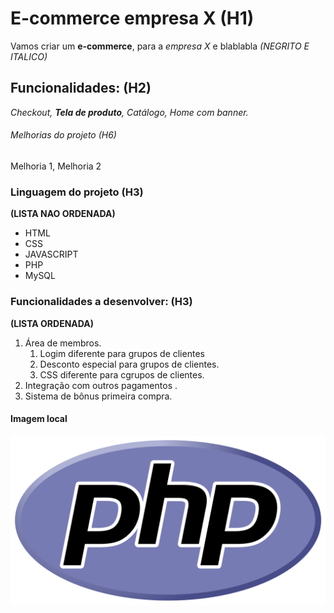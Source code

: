 # E-commerce empresa X  (H1)

Vamos criar um **e-commerce**, para a *empresa X* e blablabla  *(NEGRITO E ITALICO)*

## Funcionalidades:  (H2)

_Checkout, **Tela de produto**, Catálogo, Home com banner._

###### Melhorias do projeto (H6)

Melhoria 1, Melhoria 2

### Linguagem do projeto (H3)
**(LISTA NAO ORDENADA)**

* HTML
* CSS
* JAVASCRIPT      
* PHP
* MySQL

### Funcionalidades a desenvolver: (H3)
**(LISTA ORDENADA)**

1. Área de membros.
    1. Logim diferente para grupos de clientes
    2. Desconto especial para grupos de clientes.
    3. CSS diferente para cgrupos de clientes.
2. Integração com outros pagamentos .
3. Sistema de bônus primeira compra.

#### Imagem local

![logo do PHP](img/PHP.png)



